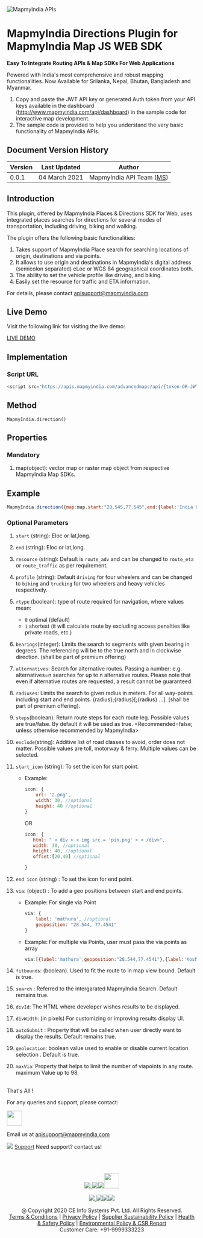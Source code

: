 ![MapmyIndia APIs](https://www.mapmyindia.com/api/img/mapmyindia-api.png)

# MapmyIndia Directions Plugin for MapmyIndia Map JS WEB SDK

**Easy To Integrate Routing APIs & Map SDKs For Web Applications**

Powered with India's most comprehensive and robust mapping functionalities. Now Available for Srilanka, Nepal, Bhutan, Bangladesh and Myanmar.

1. Copy and paste the JWT API key or generated Auth token from your API keys available in the dashboard (http://www.mapmyindia.com/api/dashboard) in the sample code for interactive map development.
2. The sample code is provided to help you understand the very basic functionality of MapmyIndia APIs.

## Document Version History

| Version | Last Updated  | Author                                                        |
| ------- | ------------- | ------------------------------------------------------------- |
| 0.0.1   | 04 March 2021 | MapmyIndia API Team ([MS](https://github.com/mamtasharma117)) |

## Introduction

This plugin, offered by MapmyIndia Places & Directions SDK for Web, uses integrated places searches for directions for several modes of transportation, including driving, biking and walking.

The plugin offers the following basic functionalities:

1. Takes support of MapmyIndia Place search for searching locations of origin, destinations and via points.
2. It allows to use origin and destinations in MapmyIndia's digital address (semicolon separated) eLoc or WGS 84 geographical coordinates both.
3.  The ability to set the vehicle profile like driving, and biking.
4. Easily set the resource for traffic and ETA information.


For details, please contact apisupport@mapmyindia.com.

## Live Demo

Visit the following link for visiting the live demo:

[LIVE DEMO](https://www.mapmyindia.com/api/advanced-maps/doc/sample/mapmyindia-maps-direction-plugin)

## Implementation


### Script URL

```js
<script src="https://apis.mapmyindia.com/advancedmaps/api/{token-OR-JWT-key}/map_sdk_plugins"></script>
```

## Method

`MapmyIndia.direction()`

## Properties

### Mandatory

  1.  map(object): vector map or raster map object from respective MapmyIndia Map SDKs.

## Example

```js
MapmyIndia.direction({map:map,start:"28.545,77.545",end:{label:'India Gate, Delhi',geoposition:"1T182A"}});
```


### Optional Parameters

1. `start` (string): Eloc or lat,long.
2. `end` (string): Eloc or lat,long.
3. `resource` (string): Default is `route_adv` and can be changed to `route_eta` or `route_traffic` as per requirement.
4. `profile` (string): Default `driving` for four wheelers and can be changed to `biking` and `trucking` for two wheelers and heavy vehicles respectively.
5. `rtype` (boolean): type of route required for navigation, where values mean:

   - `0` optimal (default)
   - `1` shortest (it will calculate route by excluding access penalties like private roads, etc.)

6. `bearings`(integer): Limits the search to segments with given bearing in degrees. The referencing will be to the true north and in clockwise direction. (shall be part of premium offering)
7.  `alternatives`: Search for alternative routes. Passing a number: e.g. alternatives=n searches for up to n alternative routes. Please note that even if alternative routes are requested, a result cannot be guaranteed.
6.  `radiuses`: Limits the search to given radius in meters. For all way-points including start and end points. {radius};{radius}[;{radius} ...]. (shall be part of premium offering).
7. `steps`(boolean): Return route steps for each route leg. Possible values are true/false. By default it will be used as true. <Recommended=false; unless otherwise recommended by MapmyIndia>
7.  `exclude`(string): Additive list of road classes to avoid, order does not matter. Possible values are toll, motorway & ferry. Multiple values can be selected.
8. `start_icon` (string): To set the icon for start point.
    - Example: 
        ```js
        icon: {
            url: '2.png',
            width: 30, //optional
            height: 40 //optional
        }
        ```
        OR 
         ```js
         icon: {
            html: " < div > < img src = 'pin.png' > < /div>",
            width: 30, //optional
            height: 40, //optional
            offset:[20,40] //optional

        }
        ```
   
12. `end icon` (string) : To set the icon for end point.
6. `via`: (object) : To add a geo positions between start and end points.
   - Example: For single via Point
        ```js
        via: {
            label: 'mathura', //optional
            geoposition: "28.544, 77.4541"
        }
        ```
   - Example: For multiple via Points, user must pass the via points as array
        ```js
        via:[{label:'mathura',geoposition:"28.544,77.4541"},{label:'Koshi',geoposition:"28.144,77.4541"}],
        ```
14. `fitbounds`: (boolean). Used to fit the route to in map view bound. Default is true.
15. `search` : Referred to the intergarated MapmyIndia Search. Default remains true.
16. `divId`: The HTML where developer wishes results to be displayed.
17. `divWidth`: (in pixels) For customizing or improving results display UI.
18. `autoSubmit` : Property that will be called when user directly want to display the results. Default remains true.
19. `geolocation`: boolean value used to enable or disable current location selection . Default is true.
20. `maxVia`: Property that helps to limit the number of viapoints in any route. maximum Value  up to 98.


<br>
That's All !

For any queries and support, please contact:

[<img src="https://www.mapmyindia.com/images/logo.png" height="40"/> </p>](https://www.mapmyindia.com/api)
Email us at [apisupport@mapmyindia.com](mailto:apisupport@mapmyindia.com)

![](https://www.mapmyindia.com/api/img/icons/support.png)
[Support](https://www.mapmyindia.com/api/index.php#f_cont)
Need support? contact us!

<br></br>

[<p align="center"> <img src="https://www.mapmyindia.com/api/img/icons/stack-overflow.png"/> ](https://stackoverflow.com/questions/tagged/mapmyindia-api)[![](https://www.mapmyindia.com/api/img/icons/blog.png)](http://www.mapmyindia.com/blog/)[![](https://www.mapmyindia.com/api/img/icons/gethub.png)](https://github.com/MapmyIndia)[<img src="https://mmi-api-team.s3.ap-south-1.amazonaws.com/API-Team/npm-logo.one-third%5B1%5D.png" height="40"/> </p>](https://www.npmjs.com/org/mapmyindia)

[<p align="center"> <img src="https://www.mapmyindia.com/june-newsletter/icon4.png"/> ](https://www.facebook.com/MapmyIndia)[![](https://www.mapmyindia.com/june-newsletter/icon2.png)](https://twitter.com/MapmyIndia)[![](https://www.mapmyindia.com/newsletter/2017/aug/llinkedin.png)](https://www.linkedin.com/company/mapmyindia)[![](https://www.mapmyindia.com/june-newsletter/icon3.png)](https://www.youtube.com/user/MapmyIndia/)

<div align="center">@ Copyright 2020 CE Info Systems Pvt. Ltd. All Rights Reserved.</div>

<div align="center"> <a href="https://www.mapmyindia.com/api/terms-&-conditions">Terms & Conditions</a> | <a href="https://www.mapmyindia.com/about/privacy-policy">Privacy Policy</a> | <a href="https://www.mapmyindia.com/pdf/mapmyIndia-sustainability-policy-healt-labour-rules-supplir-sustainability.pdf">Supplier Sustainability Policy</a> | <a href="https://www.mapmyindia.com/pdf/Health-Safety-Management.pdf">Health & Safety Policy</a> | <a href="https://www.mapmyindia.com/pdf/Environment-Sustainability-Policy-CSR-Report.pdf">Environmental Policy & CSR Report</a>

<div align="center">Customer Care: +91-9999333223</div>
